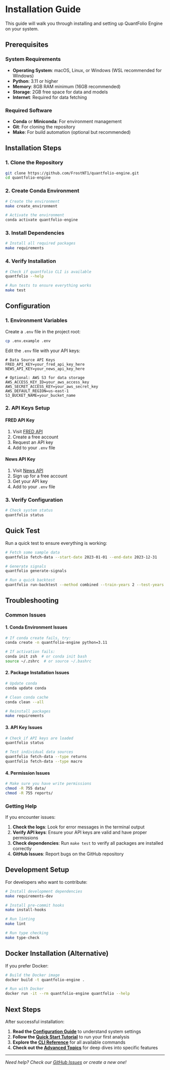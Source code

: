 # Installation Guide

This guide will walk you through installing and setting up QuantFolio Engine on your system.

## Prerequisites

### System Requirements

- **Operating System**: macOS, Linux, or Windows (WSL recommended for Windows)
- **Python**: 3.11 or higher
- **Memory**: 8GB RAM minimum (16GB recommended)
- **Storage**: 2GB free space for data and models
- **Internet**: Required for data fetching

### Required Software

- **Conda** or **Miniconda**: For environment management
- **Git**: For cloning the repository
- **Make**: For build automation (optional but recommended)

## Installation Steps

### 1. Clone the Repository

```bash
git clone https://github.com/FrostNT1/quantfolio-engine.git
cd quantfolio-engine
```

### 2. Create Conda Environment

```bash
# Create the environment
make create_environment

# Activate the environment
conda activate quantfolio-engine
```

### 3. Install Dependencies

```bash
# Install all required packages
make requirements
```

### 4. Verify Installation

```bash
# Check if quantfolio CLI is available
quantfolio --help

# Run tests to ensure everything works
make test
```

## Configuration

### 1. Environment Variables

Create a `.env` file in the project root:

```bash
cp .env.example .env
```

Edit the `.env` file with your API keys:

```env
# Data Source API Keys
FRED_API_KEY=your_fred_api_key_here
NEWS_API_KEY=your_news_api_key_here

# Optional: AWS S3 for data storage
AWS_ACCESS_KEY_ID=your_aws_access_key
AWS_SECRET_ACCESS_KEY=your_aws_secret_key
AWS_DEFAULT_REGION=us-east-1
S3_BUCKET_NAME=your_bucket_name
```

### 2. API Keys Setup

#### FRED API Key
1. Visit [FRED API](https://fred.stlouisfed.org/docs/api/api_key.html)
2. Create a free account
3. Request an API key
4. Add to your `.env` file

#### News API Key
1. Visit [News API](https://newsapi.org/)
2. Sign up for a free account
3. Get your API key
4. Add to your `.env` file

### 3. Verify Configuration

```bash
# Check system status
quantfolio status
```

## Quick Test

Run a quick test to ensure everything is working:

```bash
# Fetch some sample data
quantfolio fetch-data --start-date 2023-01-01 --end-date 2023-12-31

# Generate signals
quantfolio generate-signals

# Run a quick backtest
quantfolio run-backtest --method combined --train-years 2 --test-years 1
```

## Troubleshooting

### Common Issues

#### 1. Conda Environment Issues

```bash
# If conda create fails, try:
conda create -n quantfolio-engine python=3.11

# If activation fails:
conda init zsh  # or conda init bash
source ~/.zshrc  # or source ~/.bashrc
```

#### 2. Package Installation Issues

```bash
# Update conda
conda update conda

# Clean conda cache
conda clean --all

# Reinstall packages
make requirements
```

#### 3. API Key Issues

```bash
# Check if API keys are loaded
quantfolio status

# Test individual data sources
quantfolio fetch-data --type returns
quantfolio fetch-data --type macro
```

#### 4. Permission Issues

```bash
# Make sure you have write permissions
chmod -R 755 data/
chmod -R 755 reports/
```

### Getting Help

If you encounter issues:

1. **Check the logs**: Look for error messages in the terminal output
2. **Verify API keys**: Ensure your API keys are valid and have proper permissions
3. **Check dependencies**: Run `make test` to verify all packages are installed correctly
4. **GitHub Issues**: Report bugs on the GitHub repository

## Development Setup

For developers who want to contribute:

```bash
# Install development dependencies
make requirements-dev

# Install pre-commit hooks
make install-hooks

# Run linting
make lint

# Run type checking
make type-check
```

## Docker Installation (Alternative)

If you prefer Docker:

```bash
# Build the Docker image
docker build -t quantfolio-engine .

# Run with Docker
docker run -it --rm quantfolio-engine quantfolio --help
```

## Next Steps

After successful installation:

1. **Read the [Configuration Guide](configuration.md)** to understand system settings
2. **Follow the [Quick Start Tutorial](../tutorials/quick-start.md)** to run your first analysis
3. **Explore the [CLI Reference](cli-reference.md)** for all available commands
4. **Check out the [Advanced Topics](../advanced/)** for deep dives into specific features

---

*Need help? Check our [GitHub Issues](https://github.com/FrostNT1/quantfolio-engine/issues) or create a new one!*
